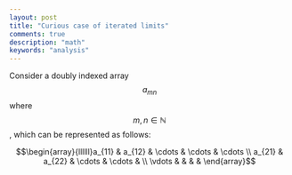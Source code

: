 ```yaml
---
layout: post
title: "Curious case of iterated limits"
comments: true
description: "math"
keywords: "analysis"
---
```


Consider a doubly indexed array $$a_{mn}$$ where $$m, n \in \mathbb N$$, which can be represented as follows:

$$\begin{array}{llllll}a_{11} & a_{12} & \cdots & \cdots & \cdots \\ a_{21} & a_{22} & \cdots & \cdots & \\ \vdots & & & & \end{array}$$








